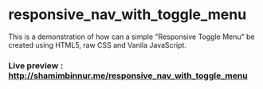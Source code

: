 # responsive_nav_with_toggle_menu
This is a demonstration of how can a simple "Responsive Toggle Menu" be created using HTML5, raw CSS and Vanila JavaScript.
### Live preview : http://shamimbinnur.me/responsive_nav_with_toggle_menu
